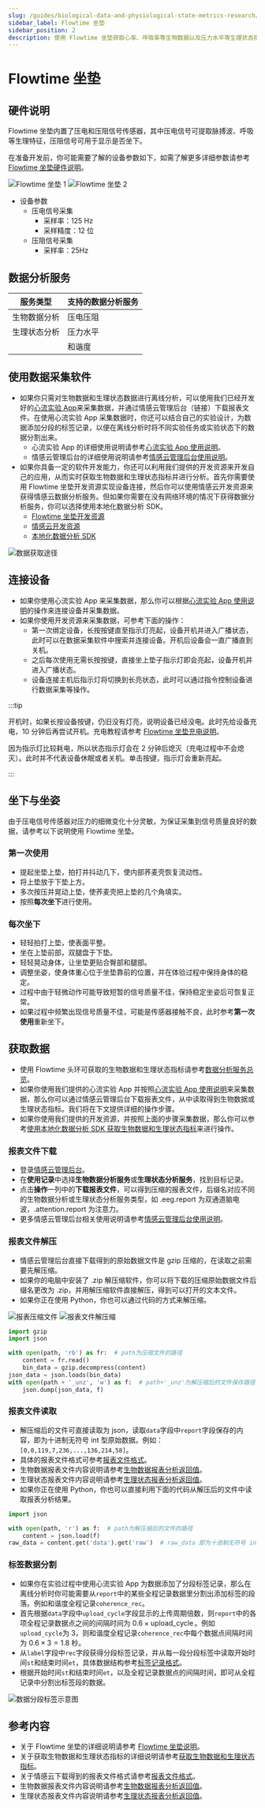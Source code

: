 ```yaml
---
slug: /guides/biological-data-and-physiological-state-metrics-research/flowtime-cushion
sidebar_label: Flowtime 坐垫
sidebar_position: 2
description: 使用 Flowtime 坐垫获取心率、呼吸率等生物数据以及压力水平等生理状态指标
---
```


# Flowtime 坐垫

## 硬件说明

Flowtime 坐垫内置了压电和压阻信号传感器，其中压电信号可提取脉搏波、呼吸等生理特征，压阻信号可用于显示是否坐下。

在准备开发前，你可能需要了解的设备参数如下，如需了解更多详细参数请参考 [Flowtime 坐垫硬件说明](../../devices/flowtime-cushion)。

![Flowtime 坐垫 1](./image/flowtime-cushion-1.png)
![Flowtime 坐垫 2](./image/flowtime-cushion-2.png)

- 设备参数
  - 压电信号采集
    - 采样率：125 Hz
    - 采样精度：12 位
  - 压阻信号采集
    - 采样率：25Hz

## 数据分析服务

| 服务类型 | 支持的数据分析服务 |
| ---- | ---- |
| 生物数据分析 | 压电压阻 |
| 生理状态分析 | 压力水平 |
|  | 和谐度 |

## 使用数据采集软件

- 如果你只需对生物数据和生理状态数据进行离线分析，可以使用我们已经开发好的[心流实验 App](http://fir.entertech.cn/yujx)来采集数据，并通过情感云管理后台（链接）下载报表文件。在使用心流实验 App 采集数据时，你还可以结合自己的实验设计，为数据添加分段的标签记录，以便在离线分析时将不同实验任务或实验状态下的数据分割出来。
  - 心流实验 App 的详细使用说明请参考[心流实验 App 使用说明](https://entertech.feishu.cn/docx/Cc9MdR8GdoIrhdx1Unmc48G8nQd)。
  - 情感云管理后台的详细使用说明请参考[情感云管理后台使用说明](https://entertech.feishu.cn/docx/IJaYdP3JvoyWMLxhtzlcfN7rnwd)。
- 如果你具备一定的软件开发能力，你还可以利用我们提供的开发资源来开发自己的应用，从而实时获取生物数据和生理状态指标并进行分析。首先你需要使用 Flowtime 坐垫开发资源实现设备连接，然后你可以使用情感云开发资源来获得情感云数据分析服务。但如果你需要在没有网络环境的情况下获得数据分析服务，你可以选择使用本地化数据分析 SDK。
  - [Flowtime 坐垫开发资源](../../devices/flowtime-cushion#develop-resources)
  - [情感云开发资源](../../affective-cloud/develop-resources)
  - [本地化数据分析 SDK](./)

![数据获取途径](./image/data-path.jpg)

## 连接设备

- 如果你使用心流实验 App 来采集数据，那么你可以根据[心流实验 App 使用说明](https://entertech.feishu.cn/docx/Cc9MdR8GdoIrhdx1Unmc48G8nQd)的操作来连接设备并采集数据。
- 如果你使用开发资源来采集数据，可参考下面的操作：
  - 第一次绑定设备，长按按键直至指示灯亮起，设备开机并进入广播状态，此时可以在数据采集软件中搜索并连接设备。开机后设备会一直广播直到关机。
  - 之后每次使用无需长按按键，直接坐上垫子指示灯即会亮起，设备开机并进入广播状态。
  - 设备连接主机后指示灯将切换到长亮状态，此时可以通过指令控制设备进行数据采集等操作。

:::tip

开机时，如果长按设备按键，仍旧没有灯亮，说明设备已经没电。此时先给设备充电，10 分钟后再尝试开机。充电教程请参考 [Flowtime 坐垫充电说明](../../devices/flowtime-cushion#charging)。

因为指示灯比较耗电，所以状态指示灯会在 2 分钟后熄灭（充电过程中不会熄灭）。此时并不代表设备休眠或者关机。单击按键，指示灯会重新亮起。

:::

## 坐下与坐姿

由于压电信号传感器对压力的细微变化十分灵敏，为保证采集到信号质量良好的数据，请参考以下说明使用 Flowtime 坐垫。

### 第一次使用

- 提起坐垫上垫，拍打并抖动几下，使内部荞麦壳恢复流动性。
- 将上垫放于下垫上方。
- 多次按压并晃动上垫，使荞麦壳把上垫的几个角填实。
- 按照**每次坐下**进行使用。

### 每次坐下

- 轻轻拍打上垫，使表面平整。
- 坐在上垫前部，双腿盘于下垫。
- 轻轻晃动身体，让坐垫更贴合臀部和腿部。
- 调整坐姿，使身体重心位于坐垫靠前的位置，并在体验过程中保持身体的稳定。
- 过程中由于轻微动作可能导致短暂的信号质量不佳，保持稳定坐姿后可恢复正常。
- 如果过程中频繁出现信号质量不佳，可能是传感器接触不良，此时参考**第一次使用**重新坐下。

## 获取数据

- 使用 Flowtime 头环可获取的生物数据和生理状态指标请参考[数据分析服务总览](../../affective-cloud/data-analysis-service#data-analysis-service-overview)。
- 如果你使用我们提供的心流实验 App 并按照[心流实验 App 使用说明](https://entertech.feishu.cn/docx/Cc9MdR8GdoIrhdx1Unmc48G8nQd)来采集数据，那么你可以通过情感云管理后台下载报表文件，从中读取得到生物数据或生理状态指标。我们将在下文提供详细的操作步骤。
- 如果你使用我们提供的开发资源，并按照上面的步骤采集数据，那么你可以参考[使用本地化数据分析 SDK 获取生物数据和生理状态指标](../../data/get-data/get-biological-data-and-physiological-state-metrics#from-local-data-analysis-sdk)来进行操作。

### 报表文件下载

- 登录[情感云管理后台](http://admin.affectivecloud.cn)。
- 在**使用记录**中选择**生物数据分析服务**或**生理状态分析服务**，找到目标记录。
- 点击**操作**一列中的**下载报表文件**，可以得到压缩的报表文件，后缀名对应不同的生物数据分析或生理状态分析服务类型，如 .eeg.report 为双通道脑电波，.attention.report 为注意力。
- 更多情感云管理后台相关使用说明请参考[情感云管理后台使用说明](https://entertech.feishu.cn/docx/IJaYdP3JvoyWMLxhtzlcfN7rnwd)。

### 报表文件解压

- 情感云管理后台直接下载得到的原始数据文件是 gzip 压缩的，在读取之前需要先解压缩。
- 如果你的电脑中安装了 .zip 解压缩软件，你可以将下载的压缩原始数据文件后缀名更改为 .zip，并用解压缩软件直接解压，得到可以打开的文本文件。
- 如果你正在使用 Python，你也可以通过代码的方式来解压缩。

![报表压缩文件](./image/report-zip-files.png)
![报表文件解压缩](./image/report-files-unzip.png)

```python
import gzip
import json

with open(path, 'rb') as fr:  # path为压缩文件的路径
    content = fr.read()
    bin_data = gzip.decompress(content)
json_data = json.loads(bin_data)
with open(path + '_unz', 'w') as f:  # path+'_unz'为解压缩后的文件保存路径
    json.dump(json_data, f)
```

### 报表文件读取

- 解压缩后的文件可直接读取为 json，读取`data`字段中`report`字段保存的内容，即为十进制无符号 int 型原始数据。例如：`[0,0,119,7,236,...,136,214,58]`。
- 具体的报表文件格式可参考[报表文件格式](../../data/data-files-protocol/report-files)。
- 生物数据报表文件内容说明请参考[生物数据报表分析返回值](../../data/data-format/biological-data#biological-data-report-analysis-returns)。
- 生理状态报表文件内容说明请参考[生理状态报表分析返回值](../../data/data-format/physiological-state-metrics#physiological-state-report-analysis-returns)。
- 如果你正在使用 Python，你也可以直接利用下面的代码从解压后的文件中读取报表分析结果。

```python
import json

with open(path, 'r') as f:  # path为解压缩后的文件的路径
    content = json.load(f)
raw_data = content.get('data').get('raw')  # raw_data 即为十进制无符号 int 型原始数据
```

### 标签数据分割

- 如果你在实验过程中使用心流实验 App 为数据添加了分段标签记录，那么在离线分析时你可能需要从`report`中的某些全程记录数据里分割出添加标签的段落。例如和谐度全程记录`coherence_rec`。
- 首先根据`data`字段中`upload_cycle`字段显示的上传周期倍数，则`report`中的各项全程记录数据点之间的间隔时间为 $0.6 \times \operatorname{upload \_ cycle}$。例如`upload_cycle`为 3，则和谐度全程记录`coherence_rec`中每个数据点间隔时间为 $0.6 \times 3=1.8$ 秒。
- 从`label`字段中`rec`字段获得分段标签记录，并从每一段分段标签中读取开始时间`st`和结束时间`et`，具体数据结构参考[标签记录格式](../../data/data-files-protocol/label-rec-format)。
- 根据开始时间`st`和结束时间`et`，以及全程记录数据点的间隔时间，即可从全程记录中分割出标签段的数据。

![数据分段标签示意图](./image/data-section-labeling.jpg)

## 参考内容

- 关于 Flowtime 坐垫的详细说明请参考 [Flowtime 坐垫说明](../../devices/flowtime-cushion)。
- 关于获取生物数据和生理状态指标的详细说明请参考[获取生物数据和生理状态指标](../../data/get-data/get-biological-data-and-physiological-state-metrics)。
- 关于情感云下载得到的报表文件格式请参考[报表文件格式](../../data/data-files-protocol/report-files)。
- 生物数据报表文件内容说明请参考[生物数据报表分析返回值](../../data/data-format/biological-data#biological-data-report-analysis-returns)。
- 生理状态报表文件内容说明请参考[生理状态报表分析返回值](../../data/data-format/physiological-state-metrics#physiological-state-report-analysis-returns)。
